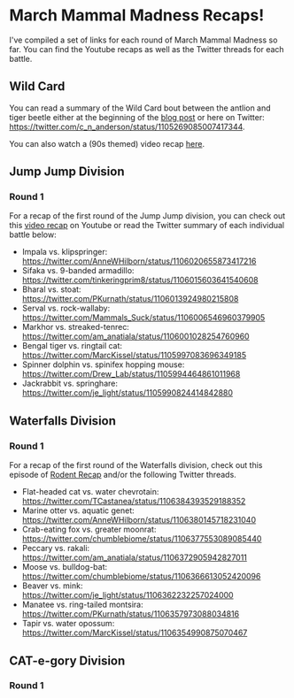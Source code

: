 # March Mammal Madness Recaps!

I've compiled a set of links for each round of March Mammal Madness so far. You can find the Youtube recaps as well as the Twitter threads for each battle.

## Wild Card

You can read a summary of the Wild Card bout between the antlion and tiger beetle either at the beginning of the [blog post](https://mammalssuck.blogspot.com/2019/02/march-mammal-madness-2019.html) or here on Twitter: https://twitter.com/c_n_anderson/status/1105269085007417344.

You can also watch a (90s themed) video recap [here](https://www.youtube.com/watch?time_continue=1&v=f9Of7iN6Ifg).

## Jump Jump Division

### Round 1

For a recap of the first round of the Jump Jump division, you can check out this [video recap](https://www.youtube.com/watch?v=6dMWDkYOGuE) on Youtube or read the Twitter summary of each individual battle below:

+ Impala vs. klipspringer: https://twitter.com/AnneWHilborn/status/1106020655873417216
+ Sifaka vs. 9-banded armadillo: https://twitter.com/tinkeringprim8/status/1106015603641540608
+ Bharal vs. stoat: https://twitter.com/PKurnath/status/1106013924980215808
+ Serval vs. rock-wallaby: https://twitter.com/Mammals_Suck/status/1106006546960379905
+ Markhor vs. streaked-tenrec: https://twitter.com/am_anatiala/status/1106001028254760960
+ Bengal tiger vs. ringtail cat: https://twitter.com/MarcKissel/status/1105997083696349185
+ Spinner dolphin vs. spinifex hopping mouse: https://twitter.com/Drew_Lab/status/1105994464861011968
+ Jackrabbit vs. springhare: https://twitter.com/je_light/status/1105990824414842880

## Waterfalls Division

### Round 1

For a recap of the first round of the Waterfalls division, check out this episode of [Rodent Recap](https://www.youtube.com/watch?v=LmiLcZ7Rx_s) and/or the following Twitter threads.

+ Flat-headed cat vs. water chevrotain: https://twitter.com/TCastanea/status/1106384393529188352
+ Marine otter vs. aquatic genet: https://twitter.com/AnneWHilborn/status/1106380145718231040
+ Crab-eating fox vs. greater moonrat: https://twitter.com/chumblebiome/status/1106377553089085440
+ Peccary vs. rakali: https://twitter.com/am_anatiala/status/1106372905942827011
+ Moose vs. bulldog-bat: https://twitter.com/chumblebiome/status/1106366613052420096
+ Beaver vs. mink: https://twitter.com/je_light/status/1106362232257024000
+ Manatee vs. ring-tailed montsira: https://twitter.com/PKurnath/status/1106357973088034816
+ Tapir vs. water opossum: https://twitter.com/MarcKissel/status/1106354990875070467

## CAT-e-gory Division

### Round 1
